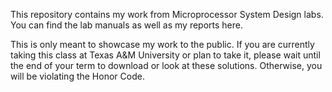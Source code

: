 This repository contains my work from Microprocessor System Design labs. You can find the lab manuals as well as my reports here.

This is only meant to showcase my work to the public. If you are currently taking this class at Texas A&M University or plan to take it, please wait until the end of your term to download or look at these solutions. Otherwise, you will be violating the Honor Code.

